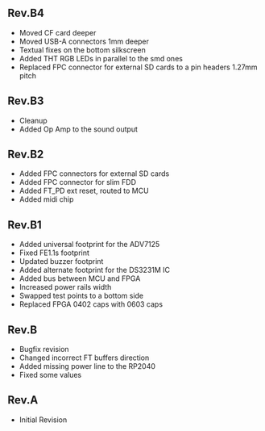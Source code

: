 ## Rev.B4

- Moved CF card deeper
- Moved USB-A connectors 1mm deeper
- Textual fixes on the bottom silkscreen
- Added THT RGB LEDs in parallel to the smd ones
- Replaced FPC connector for external SD cards to a pin headers 1.27mm pitch

## Rev.B3

- Cleanup
- Added Op Amp to the sound output

## Rev.B2

- Added FPC connectors for external SD cards
- Added FPC connector for slim FDD
- Added FT_PD ext reset, routed to MCU
- Added midi chip

## Rev.B1

- Added universal footprint for the ADV7125
- Fixed FE1.1s footprint
- Updated buzzer footprint
- Added alternate footprint for the DS3231M IC
- Added bus between MCU and FPGA
- Increased power rails width
- Swapped test points to a bottom side
- Replaced FPGA 0402 caps with 0603 caps

## Rev.B

- Bugfix revision
- Changed incorrect FT buffers direction
- Added missing power line to the RP2040
- Fixed some values

## Rev.A

- Initial Revision
